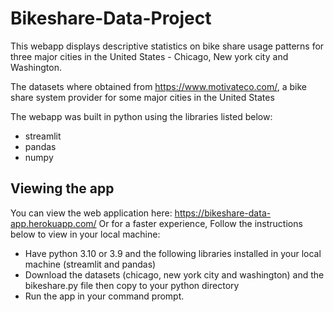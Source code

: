 # Bikeshare-Data-Project

This webapp displays descriptive statistics on bike share usage patterns for three major cities in the United States - Chicago, New york city and Washington.

The datasets where obtained from https://www.motivateco.com/, a bike share system provider for some major cities in the United States

The webapp was built in python using the libraries listed below:
  - streamlit
  - pandas
  - numpy
  
  
## Viewing the app
You can view the web application here: https://bikeshare-data-app.herokuapp.com/
Or for a faster experience, Follow the instructions below to view in your local machine:


- Have python 3.10 or 3.9 and the following libraries installed in your local machine (streamlit and pandas)
- Download the datasets (chicago, new york city and washington) and the bikeshare.py file then copy to your python directory
- Run the app in your command prompt.
